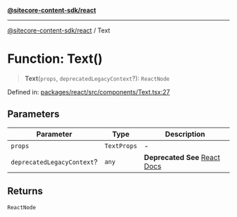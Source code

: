 [**@sitecore-content-sdk/react**](../README.md)

***

[@sitecore-content-sdk/react](../README.md) / Text

# Function: Text()

> **Text**(`props`, `deprecatedLegacyContext`?): `ReactNode`

Defined in: [packages/react/src/components/Text.tsx:27](https://github.com/Sitecore/xmc-jss-dev/blob/ee74fbe95e0fc8de46ce468c8a36831db55f7aeb/packages/react/src/components/Text.tsx#L27)

## Parameters

| Parameter | Type | Description |
| ------ | ------ | ------ |
| `props` | `TextProps` | - |
| `deprecatedLegacyContext`? | `any` | **Deprecated** **See** [React Docs](https://legacy.reactjs.org/docs/legacy-context.html#referencing-context-in-lifecycle-methods) |

## Returns

`ReactNode`
